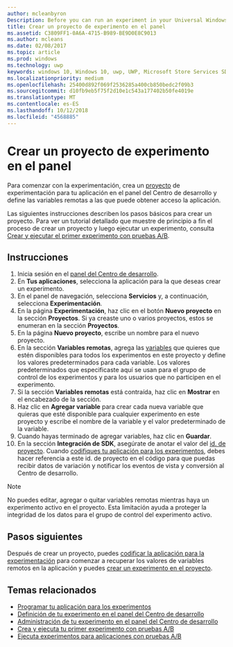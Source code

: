 ```yaml
---
author: mcleanbyron
Description: Before you can run an experiment in your Universal Windows Platform (UWP) app with A/B testing, you must create a project and define your remote variables in the Dev Center dashboard.
title: Crear un proyecto de experimento en el panel
ms.assetid: C3809FF1-0A6A-4715-B989-BE9D0E8C9013
ms.author: mcleans
ms.date: 02/08/2017
ms.topic: article
ms.prod: windows
ms.technology: uwp
keywords: windows 10, Windows 10, uwp, UWP, Microsoft Store Services SDK, Microsoft Store Services SDK, A/B tests, pruebas A/B, experiments, experimentos
ms.localizationpriority: medium
ms.openlocfilehash: 25400d892f069f2536285a400cb850bedc2f09b3
ms.sourcegitcommit: d10fb9eb5f75f2d10e1c543a177402b50fe4019e
ms.translationtype: MT
ms.contentlocale: es-ES
ms.lasthandoff: 10/12/2018
ms.locfileid: "4568885"
---
```

# <a name="create-an-experiment-project-in-the-dashboard"></a>Crear un proyecto de experimento en el panel

Para comenzar con la experimentación, crea un [proyecto](run-app-experiments-with-a-b-testing.md#terms) de experimentación para tu aplicación en el panel del Centro de desarrollo y define las variables remotas a las que puede obtener acceso la aplicación.

Las siguientes instrucciones describen los pasos básicos para crear un proyecto. Para ver un tutorial detallado que muestre de principio a fin el proceso de crear un proyecto y luego ejecutar un experimento, consulta [Crear y ejecutar el primer experimento con pruebas A/B](create-and-run-your-first-experiment-with-a-b-testing.md).

## <a name="instructions"></a>Instrucciones

1. Inicia sesión en el [panel del Centro de desarrollo](https://dev.windows.com/overview).
2. En **Tus aplicaciones**, selecciona la aplicación para la que deseas crear un experimento.
3. En el panel de navegación, selecciona **Servicios** y, a continuación, selecciona **Experimentación**.
4. En la página **Experimentación**, haz clic en el botón **Nuevo proyecto** en la sección **Proyectos**. Si ya creaste uno o varios proyectos, estos se enumeran en la sección **Proyectos**.
5. En la página **Nuevo proyecto**, escribe un nombre para el nuevo proyecto.
6. En la sección **Variables remotas**, agrega las [variables](run-app-experiments-with-a-b-testing.md#terms) que quieres que estén disponibles para todos los experimentos en este proyecto y define los valores predeterminados para cada variable. Los valores predeterminados que especificaste aquí se usan para el grupo de control de los experimentos y para los usuarios que no participen en el experimento.
  1. Si la sección **Variables remotas** está contraída, haz clic en **Mostrar** en el encabezado de la sección.
  2. Haz clic en **Agregar variable** para crear cada nueva variable que quieras que esté disponible para cualquier experimento en este proyecto y escribe el nombre de la variable y el valor predeterminado de la variable.
  3. Cuando hayas terminado de agregar variables, haz clic en **Guardar**.
3. En la sección **Integración de SDK**, asegúrate de anotar el valor del [id. de proyecto](run-app-experiments-with-a-b-testing.md#terms). Cuando [codifiques tu aplicación para los experimentos](code-your-experiment-in-your-app.md), debes hacer referencia a este id. de proyecto en el código para que puedas recibir datos de variación y notificar los eventos de vista y conversión al Centro de desarrollo.

> [!NOTE]
> No puedes editar, agregar o quitar variables remotas mientras haya un experimento activo en el proyecto. Esta limitación ayuda a proteger la integridad de los datos para el grupo de control del experimento activo.


## <a name="next-steps"></a>Pasos siguientes

Después de crear un proyecto, puedes [codificar la aplicación para la experimentación](code-your-experiment-in-your-app.md) para comenzar a recuperar los valores de variables remotos en la aplicación y puedes [crear un experimento en el proyecto](define-your-experiment-in-the-dev-center-dashboard.md).

## <a name="related-topics"></a>Temas relacionados

* [Programar tu aplicación para los experimentos](code-your-experiment-in-your-app.md)
* [Definición de tu experimento en el panel del Centro de desarrollo](define-your-experiment-in-the-dev-center-dashboard.md)
* [Administración de tu experimento en el panel del Centro de desarrollo](manage-your-experiment.md)
* [Crea y ejecuta tu primer experimento con pruebas A/B](create-and-run-your-first-experiment-with-a-b-testing.md)
* [Ejecuta experimentos para aplicaciones con pruebas A/B](run-app-experiments-with-a-b-testing.md)
